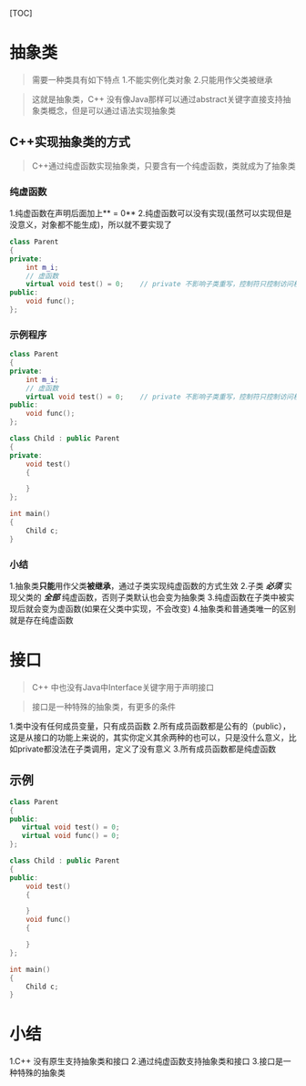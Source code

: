 [TOC]

# 抽象类

> 需要一种类具有如下特点
1.不能实例化类对象
2.只能用作父类被继承

> 这就是抽象类，C++ 没有像Java那样可以通过abstract关键字直接支持抽象类概念，但是可以通过语法实现抽象类

## C++实现抽象类的方式

> C++通过纯虚函数实现抽象类，只要含有一个纯虚函数，类就成为了抽象类

### 纯虚函数

1.纯虚函数在声明后面加上** = 0**
2.纯虚函数可以没有实现(虽然可以实现但是没意义，对象都不能生成)，所以就不要实现了

```C++
class Parent
{
private:
    int m_i;
    // 虚函数
    virtual void test() = 0;    // private 不影响子类重写，控制符只控制访问权限
public:
    void func();
};
```

### 示例程序

```C++
class Parent
{
private:
    int m_i;
    // 虚函数
    virtual void test() = 0;    // private 不影响子类重写，控制符只控制访问权限
public:
    void func();
};

class Child : public Parent
{
private:
    void test()
    {

    }
};

int main()
{
    Child c;
}
```

### 小结

1.抽象类**只能**用作父类**被继承**，通过子类实现纯虚函数的方式生效
2.子类 ***必须*** 实现父类的 ***全部*** 纯虚函数，否则子类默认也会变为抽象类
3.纯虚函数在子类中被实现后就会变为虚函数(如果在父类中实现，不会改变)
4.抽象类和普通类唯一的区别就是存在纯虚函数

# 接口

> C++ 中也没有Java中Interface关键字用于声明接口

> 接口是一种特殊的抽象类，有更多的条件

1.类中没有任何成员变量，只有成员函数
2.所有成员函数都是公有的（public），这是从接口的功能上来说的，其实你定义其余两种的也可以，只是没什么意义，比如private都没法在子类调用，定义了没有意义
3.所有成员函数都是纯虚函数

## 示例

```C++
class Parent
{
public:
   virtual void test() = 0;
   virtual void func() = 0;
};

class Child : public Parent
{
public:
    void test()
    {

    }
    void func()
    {

    }
};

int main()
{
    Child c;
}

```

# 小结

1.C++ 没有原生支持抽象类和接口
2.通过纯虚函数支持抽象类和接口
3.接口是一种特殊的抽象类
